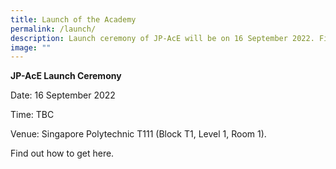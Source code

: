 ```yaml
---
title: Launch of the Academy
permalink: /launch/
description: Launch ceremony of JP-AcE will be on 16 September 2022. Find out more!
image: ""
---
```

**JP-AcE Launch Ceremony**

Date: 16 September 2022

Time: TBC

Venue: Singapore Polytechnic T111 (Block T1, Level 1, Room 1). 

Find out how to get here.